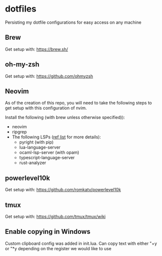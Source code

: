 # dotfiles
Persisting my dotfile configurations for easy access on any machine

## Brew
Get setup with: https://brew.sh/

## oh-my-zsh
Get setup with: https://github.com/ohmyzsh

## Neovim
As of the creation of this repo, you will need to take the following steps to get setup with this configuration of nvim.

Install the following (with brew unless otherwise specified)):
* neovim
* ripgrep
* The following LSPs ([ref list](https://github.com/neovim/nvim-lspconfig/blob/master/doc/server_configurations.md) for more details): 
    * pyright (with pip)
    * lua-language-server
    * ocaml-lsp-server (with opam)
    * typescript-language-server
    * rust-analyzer 

## powerlevel10k
Get setup with: https://github.com/romkatv/powerlevel10k

## tmux
Get setup with: https://github.com/tmux/tmux/wiki

## Enable copying in Windows
Custom clipboard config was added in init.lua. Can copy text with either "+y or "*y depending on the register we would like to use
